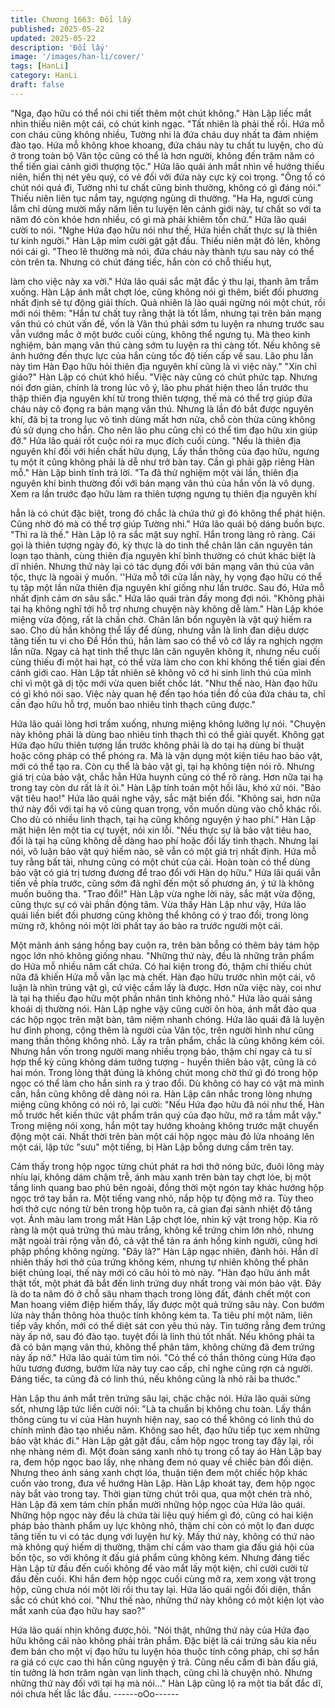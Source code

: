 ```yaml
---
title: Chương 1663: Đổi lấy
published: 2025-05-22
updated: 2025-05-22
description: 'Đổi lấy'
image: '/images/han-li/cover/'
tags: [HanLi]
category: HanLi
draft: false
---
```


"Nga, đạo hữu có thể nói chi tiết thêm một chút không."
Hàn Lập liếc mắt nhìn thiếu niên một cái, có chút kinh ngạc.
"Tất nhiên là phải thế rồi. Hứa mỗ con cháu cũng không nhiều,
Tường nhi là đứa cháu duy nhất ta đảm nhiệm đào tạo. Hứa mỗ
không khoe khoang, đứa cháu này tu chất tu luyện, cho dù ở
trong toàn bộ Vân tộc cũng có thể là hơn người, không đến trăm
năm có thể tiến giai cảnh giới thượng tộc."
Hứa lão quái ánh mắt nhìn về hướng thiếu niên, hiển thị nét yêu
quý, có vẻ đối với đứa này cực kỳ coi trọng.
"Ông tổ có chút nói quá đi, Tường nhi tư chất cũng bình thường,
không có gì đáng nói."
Thiếu niên liên tục nắm tay, ngượng ngùng di thường.
"Ha Ha, ngươi cùng lắm chỉ dùng mười mấy năm liền tu luyện lên
cảnh giới này, tư chất so với ta năm đó còn khỏe hơn nhiều, có gì
mà phải khiêm tốn chứ."
Hứa lão quái cười to nói.
"Nghe Hứa đạo hữu nói như thế, Hứa hiền chất thực sự là thiên tư
kinh người."
Hàn Lập mỉm cười gật gật đầu.
Thiếu niên mặt đỏ lên, không nói cái gì.
"Theo lẽ thường mà nói, đứa cháu này thành tựu sau này có thể
còn trên ta. Nhưng có chút đáng tiếc, hắn còn có chỗ thiếu hụt,

làm cho việc này xa vời."
Hứa lão quái sắc mặt đắc ý thu lại, thanh âm trầm xuống.
Hàn Lập ánh mắt chợt lóe, cũng không nói gì thêm, biết đối
phương nhất định sẽ tự động giải thích.
Quả nhiên là lão quái ngừng nói một chút, rồi mới nói thêm:
"Hắn tư chất tuy rằng thật là tốt lắm, nhưng tại trên bản mạng vân
thú có chút vấn đề, vốn là Vân thú phải sớm tu luyện ra nhưng
trước sau vẫn vướng mắc ở một bước cuối cùng, không thể
ngưng tụ. Mà theo kinh nghiệm, bản mạng vân thú càng sớm tu
luyện ra thì càng tốt. Nếu không sẽ ảnh hưởng đến thực lực của
hắn cùng tốc độ tiến cấp về sau. Lão phu lần này tìm Hàn Đạo
hữu hỏi thiên địa nguyên khí cũng là vì việc này."
"Xin chỉ giáo?"
Hàn Lập có chút khó hiểu.
"Việc này cũng có chút phức tạp. Nhưng nói đơn giản, chính là
trong lúc vô ý, lão phu phát hiện theo lần trước thu thập thiên địa
nguyên khí từ trong thiên tượng, thế mà có thể trợ giúp đứa cháu
này cô đọng ra bản mạng vân thú. Nhưng là lần đó bắt được
nguyên khí, đã bị ta trong lục vô tình dùng mất hơn nửa, chỗ còn
thừa cũng không đủ sử dụng cho hắn. Cho nên lão phu cũng chỉ
có thể tìm đạo hữu xin giúp đỡ."
Hứa lão quái rốt cuộc nói ra mục đích cuối cùng.
"Nếu là thiên địa nguyên khí đối với hiền chất hữu dụng, Lấy thần
thông của đạo hữu, ngưng tụ một ít cũng không phải là dễ như trở
bàn tay. Cần gì phải gặp riêng Hàn mỗ."
Hàn Lập bình tĩnh trả lời.
"Ta đã thử nghiệm một vài lần, thiên địa nguyên khí bình thường
đối với bản mạng vân thú của hắn vốn là vô dụng. Xem ra lần
trước đạo hữu làm ra thiên tượng ngưng tụ thiên địa nguyên khí

hẳn là có chút đặc biệt, trong đó chắc là chứa thứ gì đó không thể
phát hiện. Cũng nhờ đó mà có thể trợ giúp Tường nhi."
Hứa lão quái bộ dáng buồn bực.
"Thì ra là thế."
Hàn Lập lộ ra sắc mặt suy nghĩ. Hắn trong làng rõ ràng. Cái gọi là
thiên tượng ngày đó, kỳ thực là do tinh thể chân lân căn nguyên
tán loạn tạo thành, cùng thiên địa nguyên khí bình thường có chút
khác biệt là dĩ nhiên. Nhưng thứ này lại có tác dụng đối với bản
mạng vân thú của vân tộc, thực là ngoài ý muốn.
''Hứa mỗ tới cửa lần này, hy vọng đạo hữu có thể tụ tập một lần
nữa thiên địa nguyên khí giống như lần trước. Sau đó, Hứa mỗ
nhất định cảm ơn sâu sắc."
Hứa lão quái tràn đầy mong đợi nói.
"Không phải tại hạ không nghĩ tới hỗ trợ nhưng chuyện này không
dễ làm."
Hàn Lập khóe miệng vừa động, rất là chần chờ.
Chân lân bổn nguyên là vật quý hiếm ra sao. Cho dù hắn không
thể lấy để dùng, nhưng vẫn là linh đan diệu dược tăng tiến tu vi
cho Đề Hồn thú, hắn làm sao có thể vô cớ lấy ra nghịch ngợm lần
nữa.
Ngay cả hạt tinh thể thực lân căn nguyên không ít, nhưng nếu
cuối cùng thiếu đi một hai hạt, có thể vừa làm cho con khỉ không
thể tiến giai đến cảnh giới cao.
Hàn Lập tất nhiên sẽ không vô cớ hi sinh linh thú của mình chỉ vì
một gã dị tộc mới vừa quen biết chốc lát.
"Như thế nào, Hàn đạo hữu có gì khó nói sao. Việc này quan hệ
đến tạo hóa tiền đồ của đứa cháu ta, chỉ cần đạo hữu hỗ trợ,
muốn bao nhiêu tinh thạch cũng được."

Hứa lão quái lòng hơi trầm xuống, nhưng miệng không lưỡng lự
nói.
"Chuyện này không phải là dùng bao nhiêu tinh thạch thì có thể
giải quyết. Không gạt Hứa đạo hữu thiên tượng lần trước không
phải là do tại hạ dùng bí thuật hoặc công pháp có thể phóng ra.
Mà là vận dụng một kiện tiêu hao bảo vật, mới có thể tạo ra. Còn
cụ thể là bảo vật gì, tại hạ không tiện nói rõ. Nhưng giá trị của bảo
vật, chắc hẳn Hứa huynh cũng có thể rõ ràng. Hơn nữa tại hạ
trong tay còn dư rất là ít ỏi."
Hàn Lập tính toán một hồi lâu, khó xử nói.
"Bảo vật tiêu hao!"
Hứa lão quái nghe vậy, sắc mặt biến đổi.
"Không sai, hơn nữa thứ này đối với tại hạ vô cùng quan trọng,
vốn muốn dùng vào chỗ khác rối. Cho dù có nhiều linh thạch, tại
hạ cũng không nguyện ý hao phí."
Hàn Lập mặt hiện lên một tia cự tuyệt, nói xin lỗi.
"Nếu thực sự là bảo vật tiêu hao, đổi là tại hạ cũng không dễ dàng
hao phí hoặc đổi lấy tinh thạch. Nhưng lại nói, vô luận bảo vật quý
hiếm nào, sẽ vẫn có một giá trị nhất định. Hứa mỗ tuy rằng bất tài,
nhưng cũng có một chút của cải. Hoàn toàn có thể dùng bảo vật
có giá trị tương đương để trao đổi với Hàn dọ hữu."
Hứa lãi quái vẫn tiến về phía trước, cũng sớm đã nghĩ đến một số
phương án, ý tứ là không muốn buông tha.
"Trao đổi!"
Hàn Lập vừa nghe lời này, sắc mặt vừa động, cũng thực sự có vài
phần động tâm.
Vừa thấy Hàn Lập như vậy, Hứa lão quái liền biết đối phương
cũng không thể không có ý trao đổi, trong lòng mừng rỡ, không
nói một lời phất tay áo bào ra trước người một cái.

Một mảnh ánh sáng hồng bay cuộn ra, trên bàn bỗng có thêm bảy
tám hộp ngọc lớn nhỏ không giống nhau.
"Những thứ này, đều là những trân phẩm do Hứa mỗ nhiều năm
cất chứa. Có hai kiện trong đó, thậm chí thiếu chút nữa đã khiến
Hứa mỗ vẫn lạc mà chết. Hàn đạo hữu trước nhìn một cái, vô
luận là nhìn trúng vật gì, cứ việc cầm lấy là được. Hơn nữa việc
này, coi như là tại hạ thiếu đạo hữu một phần nhân tình không
nhỏ."
Hứa lão quái sảng khoái dị thường nói.
Hàn Lập nghe vậy cũng cười ôn hòa, ánh mắt đảo qua các hộp
ngọc trên mặt bàn, tâm niệm nhanh chóng.
Hứa lão quái đã là luyện hư đỉnh phong, cộng thêm là người của
Vân tộc, trên người hình như cũng mang thần thông không nhỏ.
Lấy ra trân phẩm, chắc là cũng không kém cỏi.
Nhưng hắn vốn trong người mang nhiều trọng bảo, thậm chí ngay
cả tu sĩ hợp thể kỳ cũng không dám tưởng tượng - huyền thiên
bảo vật, cũng là có hai món. Trong lòng thật đúng là không chút
mong chờ thứ gì đó trong hộp ngọc có thể làm cho hắn sinh ra ý
trao đổi.
Dù không có hay có vật mà mình cần, hắn cũng không dễ dàng
nói ra.
Hàn Lập cân nhắc trong lòng nhưng miệng cũng không có nói rõ,
lại cười:
"Nếu Hứa đạo hữu đã nói như thế, Hàn mỗ trước hết kiến thức
vật phẩm trân quý của đạo hữu, mở ra tầm mắt vậy."
Trong miệng nói xong, hắn một tay hướng khoảng không trước
mặt chuyển động một cái.
Nhất thời trên bàn một cái hộp ngọc màu đỏ lửa nhoáng lên một
cái, lập tức "sưu" một tiếng, bị Hàn Lập bỗng dưng cầm trên tay.

Cảm thấy trong hộp ngọc từng chút phát ra hơi thở nóng bức, đuôi
lông mày nhíu lại, không dám chậm trễ, ánh màu xanh trên bàn
tay chợt lóe, bị một tầng linh quang bao phủ bên ngoài, đồng thời
một ngón tay khác hướng hộp ngọc trở tay bắn ra.
Một tiếng vang nhỏ, nắp hộp tự động mở ra.
Tùy theo hơi thở cực nóng từ bên trong hộp tuôn ra, cả gian đại
sảnh nhiệt độ tăng vọt.
Ánh màu lam trong mắt Hàn Lập chợt lóe, nhìn kỹ vật trong hộp.
Kia rõ ràng là một quả trứng thú màu trắng, không kể trứng chim
lớn nhỏ, nhưng mặt ngoài trải rộng vằn đỏ, cả vật thể tản ra ánh
hồng kinh người, cũng hơi phập phồng không ngừng.
"Đây là?"
Hàn Lập ngạc nhiên, đành hỏi.
Hắn dĩ nhiên thấy hơi thở của trứng không kém, nhưng tự nhiên
không thể phân biệt chủng loại, thế này mới có câu hỏi tò mò này.
"Hàn đạo hữu ánh mắt thật tốt, một phát đã bắt đến linh trứng duy
nhất trong vài món bảo vật. Đây là do ta năm đó ở chỗ sâu nham
thạch trong lòng đất, đánh chết một con Man hoang viêm điệp
hiếm thấy, lấy được một quả trứng sâu này. Con bướm lửa này
thần thông hỏa thuộc tính không kém ta. Ta tiêu phí một năm, liên
tiếp vây khốn, mới có thể diệt sát con yêu thú này. Tin tưởng rằng
đem trứng này ấp nở, sau đó đào tạo. tuyệt đối là linh thú tốt nhất.
Nếu không phải ta đã có bản mạng vân thú, không thể phân tâm,
không chừng đã đem trứng này ấp nở."
Hứa lão quái tủm tỉm nói.
"Có thể có thần thông cùng Hứa đạo hữu tương đương, bướm
lửa này tuy cao cấp, chỉ nghe cũng rợn cả người. Đáng tiếc, ta
cũng đã có linh thú, nếu không cũng là nhỏ rãi ba thước."

Hàn Lập thu ánh mắt trên trứng sâu lại, chậc chậc nói.
Hứa lão quái sửng sốt, nhưng lập tức liền cười nói:
"Là ta chuẩn bị không chu toàn. Lấy thần thông cùng tu vi của
Hàn huynh hiện nay, sao có thể không có linh thú do chính mình
đào tạo nhiều năm. Không sao hết, đạo hữu tiếp tục xem những
bảo vật khác đi."
Hàn Lập gật gật đầu, cầm hộp ngọc trong tay đậy lại, rồi nhẹ
nhàng ném đi.
Một đoàn sáng xanh nhỏ tụ trong cổ tay áo Hàn Lập bay ra, đem
hộp ngọc bao lấy, nhẹ nhàng đem nó quay về chiếc bàn đối diện.
Nhưng theo ánh sáng xanh chợt lóa, thuận tiện đem một chiếc
hộp khác cuốn vào trong, đưa về hướng Hàn Lập.
Hàn Lập khoát tay, đem hộp ngọc này bắt vào trong tay.
Thời gian từng chút trôi qua, qua một chén trà nhỏ, Hàn Lập đã
xem tám chín phần mười những hộp ngọc của Hứa lão quái.
Những hộp ngọc này đều là chứa tài liệu quý hiếm gì đó, cũng có
hai kiện pháp bảo thành phẩm uy lực không nhỏ, thậm chí còn có
một lọ đan dược tăng tiến tu vi có tác dụng với luyện hư kỳ.
Mấy thứ này, không có thứ nào mà không quý hiếm dị thường,
thậm chí cầm vào tham gia đấu giá hội của bốn tộc, so với không
ít đấu giá phẩm cũng không kém.
Nhưng đáng tiếc Hàn Lập từ đầu đến cuối không để vào mắt lấy
một kiện, chỉ cười cười từ đầu đến cuối.
Khi hắn đem hộp ngọc cuối cùng mở ra, xem xong vật trong hộp,
cũng chưa nói một lời rồi thu tay lại. Hứa lão quái ngồi đối diện,
thần sắc có chút khó coi.
"Như thế nào, những thứ này không có một kiện lọt vào mắt xanh
của đạo hữu hay sao?"

Hứa lão quái nhịn không được,hỏi.
"Nói thật, những thứ này của Hứa đạo hữu không cái nào không
phải trân phẩm. Đặc biệt là cái trứng sâu kia nếu đem bán cho
một vị đạo hữu tu luyện hỏa thuộc tính công pháp, chỉ sợ hắn ra
giá có cực cao thì hắn cũng nguyện ý trả. Cũng nếu cầm đi bàn
đấu giá, tin tưởng là hơn trăm ngàn vạn linh thạch, cũng chỉ là
chuyện nhỏ. Nhưng những thứ này đối với tại hạ mà nói..."
Hàn Lập cũng lộ ra một tia bất đắc dĩ, nói chưa hết lắc lắc đầu.
------oOo------
